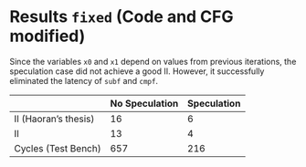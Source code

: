 # Results `fixed` (Code and CFG modified)

Since the variables `x0` and `x1` depend on values from previous iterations, the speculation case did not achieve a good II. However, it successfully eliminated the latency of `subf` and `cmpf`.

|                      | No Speculation   | Speculation       |
|----------------------|------------------|-------------------|
| II (Haoran’s thesis) | 16               | 6                 |
| II                   | 13               | 4                 |
| Cycles (Test Bench)  | 657   | 216    |
